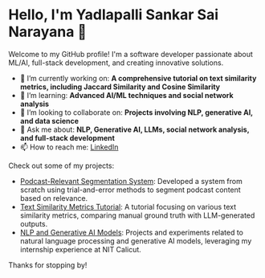 # Hello, I'm Yadlapalli Sankar Sai Narayana 👋

Welcome to my GitHub profile! I'm a software developer passionate about ML/AI, full-stack development, and creating innovative solutions.

- 🔭 I’m currently working on: **A comprehensive tutorial on text similarity metrics, including Jaccard Similarity and Cosine Similarity**
- 🌱 I’m learning: **Advanced AI/ML techniques and social network analysis**
- 👯 I’m looking to collaborate on: **Projects involving NLP, generative AI, and data science**
- 💬 Ask me about: **NLP, Generative AI, LLMs, social network analysis, and full-stack development**
- 📫 How to reach me: [LinkedIn](https://www.linkedin.com/in/sankar2706)

Check out some of my projects:

- [Podcast-Relevant Segmentation System](https://github.com/s-a-n-k-a-r-2-7-0-6/podcast-segmentation): Developed a system from scratch using trial-and-error methods to segment podcast content based on relevance.
- [Text Similarity Metrics Tutorial](https://github.com/s-a-n-k-a-r-2-7-0-6/text-similarity-tutorial): A tutorial focusing on various text similarity metrics, comparing manual ground truth with LLM-generated outputs.
- [NLP and Generative AI Models](https://github.com/s-a-n-k-a-r-2-7-0-6/nlp-generative-ai): Projects and experiments related to natural language processing and generative AI models, leveraging my internship experience at NIT Calicut.

Thanks for stopping by!
